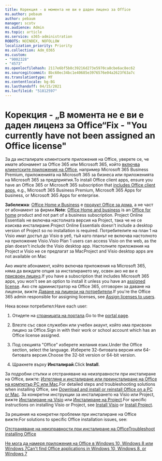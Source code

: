 ```yaml
---
title: Корекция - в момента не ви е даден лиценз за Office
ms.author: pebaum
author: pebaum
manager: scotv
ms.audience: Admin
ms.topic: article
ms.service: o365-administration
ROBOTS: NOINDEX, NOFOLLOW
localization_priority: Priority
ms.collection: Adm_O365
ms.custom:
- "9002328"
- "4573"
ms.openlocfilehash: 2117e6bf5b8c39216d273e5970ca8cbe6ac8ec62
ms.sourcegitcommit: 8bc60ec34bc1e40685e3976576e04a2623f63a7c
ms.translationtype: MT
ms.contentlocale: bg-BG
ms.lasthandoff: 04/15/2021
ms.locfileid: "51812597"
---
```

# <a name="fix---you-currently-have-not-been-assigned-an-office-license"></a><span data-ttu-id="c4e7f-102">Корекция - „В момента не е ви е даден лиценз за Office“</span><span class="sxs-lookup"><span data-stu-id="c4e7f-102">Fix - "You currently have not been assigned an Office license"</span></span>

<span data-ttu-id="c4e7f-103">За да инсталирате клиентските приложения на Office, уверете се, че имате абонамент за Office 365 или Microsoft 365, който [включва клиентските приложения на Office](https://support.office.com/article/office-for-home-and-office-for-business-plans-28cbc8cf-1332-4f04-9123-9b660abb629e), например Microsoft 365 Business Premium, приложенията на Microsoft 365 за бизнеса или приложенията на Microsoft 365 за предприятия.</span><span class="sxs-lookup"><span data-stu-id="c4e7f-103">To install Office client apps, ensure you have an Office 365 or Microsoft 365 subscription that [includes Office client apps](https://support.office.com/article/office-for-home-and-office-for-business-plans-28cbc8cf-1332-4f04-9123-9b660abb629e), e.g., Microsoft 365 Business Premium, Microsoft 365 Apps for business, or Microsoft 365 Apps for enterprise.</span></span>

<span data-ttu-id="c4e7f-104">**Забележка**: [Office Home и Business](https://support.microsoft.com/office/office-for-home-and-office-for-business-plans-28cbc8cf-1332-4f04-9123-9b660abb629e) е [продукт Office за дома](https://support.office.com/article/28cbc8cf-1332-4f04-9123-9b660abb629e?wt.mc_id=Alchemy_ClientDIA), а не част от абонамент за фирми.</span><span class="sxs-lookup"><span data-stu-id="c4e7f-104">**Note**: [Office Home and business](https://support.microsoft.com/office/office-for-home-and-office-for-business-plans-28cbc8cf-1332-4f04-9123-9b660abb629e) is an [Office for home](https://support.office.com/article/28cbc8cf-1332-4f04-9123-9b660abb629e?wt.mc_id=Alchemy_ClientDIA) product and not part of a business subscription.</span></span> <span data-ttu-id="c4e7f-105">Project Online Essentials не включва настолната версия на Project, така че не се изисква инсталиране.</span><span class="sxs-lookup"><span data-stu-id="c4e7f-105">Project Online Essentials doesn't include a desktop version of Project so no installation is required.</span></span> <span data-ttu-id="c4e7f-106">Потребителите на план 1 на Visio имат достъп до Visio в уеб, тъй като планът не включва настолното на приложение Visio.</span><span class="sxs-lookup"><span data-stu-id="c4e7f-106">Visio Plan 1 users can access Visio on the web, as the plan doesn't include the Visio desktop app.</span></span> <span data-ttu-id="c4e7f-107">Настолните приложения на Project и Visio не се предлагат за Mac</span><span class="sxs-lookup"><span data-stu-id="c4e7f-107">Project and Visio desktop apps are not available on Mac</span></span>

<span data-ttu-id="c4e7f-108">Ако имате абонамент, който включва приложения на Microsoft 365, няма да виждате опция за инсталирането му, освен ако не ви е [присвоен лиценз](https://support.office.com/article/what-office-365-business-product-or-license-do-i-have-f8ab5e25-bf3f-4a47-b264-174b1ee925fd?wt.mc_id=scl_installoffice_home).</span><span class="sxs-lookup"><span data-stu-id="c4e7f-108">If you have a subscription that includes Microsoft 365 apps, you won't see an option to install it unless you have an [assigned license](https://support.office.com/article/what-office-365-business-product-or-license-do-i-have-f8ab5e25-bf3f-4a47-b264-174b1ee925fd?wt.mc_id=scl_installoffice_home).</span></span> <span data-ttu-id="c4e7f-109">Ако сте администратор на Office 365, отговорен за даване на лицензи, вижте [Даване на лицензи на потребители](https://support.office.com/article/assign-licenses-to-users-in-office-365-for-business-997596b5-4173-4627-b915-36abac6786dc?wt.mc_id=scl_installoffice_home).</span><span class="sxs-lookup"><span data-stu-id="c4e7f-109">If you're the Office 365 admin responsible for assigning licenses, see [Assign licenses to users](https://support.office.com/article/assign-licenses-to-users-in-office-365-for-business-997596b5-4173-4627-b915-36abac6786dc?wt.mc_id=scl_installoffice_home).</span></span>

<span data-ttu-id="c4e7f-110">Нека всеки потребител:</span><span class="sxs-lookup"><span data-stu-id="c4e7f-110">Have each user:</span></span>

1. <span data-ttu-id="c4e7f-111">Отидете на [страницата на портала](https://portal.office.com/OLS/MySoftware.aspx).</span><span class="sxs-lookup"><span data-stu-id="c4e7f-111">Go to the [portal page](https://portal.office.com/OLS/MySoftware.aspx).</span></span>

2. <span data-ttu-id="c4e7f-112">Влезте със своя служебен или учебен акаунт, който има присвоен лиценз за Office.</span><span class="sxs-lookup"><span data-stu-id="c4e7f-112">Sign in with their work or school account which has an Office license assigned.</span></span>

3. <span data-ttu-id="c4e7f-113">Под секцията "Office" изберете желания език.</span><span class="sxs-lookup"><span data-stu-id="c4e7f-113">Under the Office section, select the language.</span></span> <span data-ttu-id="c4e7f-114">Изберете 32-битовата версия или 64-битовата версия.</span><span class="sxs-lookup"><span data-stu-id="c4e7f-114">Choose the 32-bit version or 64-bit version.</span></span>

4. <span data-ttu-id="c4e7f-115">Щракнете върху **Инсталирай**.</span><span class="sxs-lookup"><span data-stu-id="c4e7f-115">Click **Install**.</span></span>

<span data-ttu-id="c4e7f-116">За подробни стъпки и отстраняване на неизправности при инсталиране на Office, вижте: [Изтегляне и инсталиране или преинсталиране на Office на компютър PC или Mac](https://support.office.com/article/4414eaaf-0478-48be-9c42-23adc4716658?wt.mc_id=Alchemy_ClientDIA).</span><span class="sxs-lookup"><span data-stu-id="c4e7f-116">For detailed steps and troubleshooting solutions when installing Office, see [Download and install or reinstall Office on a PC or Mac](https://support.office.com/article/4414eaaf-0478-48be-9c42-23adc4716658?wt.mc_id=Alchemy_ClientDIA).</span></span> <span data-ttu-id="c4e7f-117">За конкретни инструкции за инсталирането на Visio или Project, вижте [Инсталиране на Visio](https://support.office.com/article/f98f21e3-aa02-4827-9167-ddab5b025710) или [Инсталиране на Project](https://support.office.com/article/7059249b-d9fe-4d61-ab96-5c5bf435f281).</span><span class="sxs-lookup"><span data-stu-id="c4e7f-117">For specific instructions on installing Visio or Project, see [Install Visio](https://support.office.com/article/f98f21e3-aa02-4827-9167-ddab5b025710) or [Install Project](https://support.office.com/article/7059249b-d9fe-4d61-ab96-5c5bf435f281).</span></span>

<span data-ttu-id="c4e7f-118">За решения на конкретни проблеми при инсталиране на Office вижте:</span><span class="sxs-lookup"><span data-stu-id="c4e7f-118">For solutions to specific Office installation issues, see:</span></span>

[<span data-ttu-id="c4e7f-119">Отстраняване на неизправности при инсталиране на Office</span><span class="sxs-lookup"><span data-stu-id="c4e7f-119">Troubleshoot installing Office</span></span>](https://support.office.com/article/35ff2def-e0b2-4dac-9784-4cf212c1f6c2#BKMK_ErrorMessages)

[<span data-ttu-id="c4e7f-120">Не мога да намеря приложения на Office в Windows 10, Windows 8 или Windows 7</span><span class="sxs-lookup"><span data-stu-id="c4e7f-120">Can't find Office applications in Windows 10, Windows 8, or Windows 7</span></span>](https://support.office.com/article/can-t-find-office-applications-in-windows-10-windows-8-or-windows-7-907ce545-6ae8-459b-8d9d-de6764a635d6)
